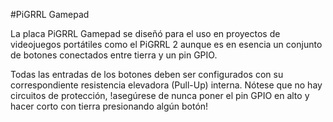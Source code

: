 <!--
---
name: PiGRRL Gamepad
class: board
type: io
formfactor: Otro
manufacturer: Adafruit
description: An add-on board for the Raspberry Pi
url: https://learn.adafruit.com/pigrrl-2
buy: https://www.adafruit.com/product/3015
image: 'adafruit-pigrrl-pcb.png'
pincount: 40
eeprom: no
ground:
  '6':
  '9':
  '14':
  '20':
  '25':
  '30':
  '34':
  '39':
pin:
  '8':
    name: 'Button A'
    mode: input
    active: low
  '10':
    name: 'Button B'
    mode: input
    active: low
  '12':
    name: 'Button Y'
    mode: input
    active: low
  '32':
    name: 'Button L'
    mode: input
    active: low
  '33':
    name: 'Button R'
    mode: input
    active: low
  '38':
    name: 'Button X'
    mode: input
    active: low
  '7':
    name: 'D-Pad Left'
    mode: input
    active: low
  '29':
    name: Select
    mode: input
    active: low
  '31':
    name: Start
    mode: input
    active: low
  '35':
    name: 'D-Pad Right'
    mode: input
    active: low
  '36':
    name: 'D-Pad Up'
    mode: input
    active: low
  '37':
    name: 'D-Pad Down'
    mode: input
    active: low
-->
#PiGRRL Gamepad

La placa PiGRRL Gamepad se diseñó para el uso en proyectos de videojuegos portátiles como el PiGRRL 2 aunque es en esencia un conjunto de botones conectados entre tierra y un pin GPIO.

Todas las entradas de los botones deben ser configurados con su correspondiente resistencia elevadora (Pull-Up) interna. Nótese que no hay circuitos de protección, !asegúrese de nunca poner el pin GPIO en alto y hacer corto con tierra presionando algún botón!
